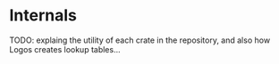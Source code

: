 # Internals

TODO: explaing the utility of each crate in the repository,
and also how Logos creates lookup tables...
